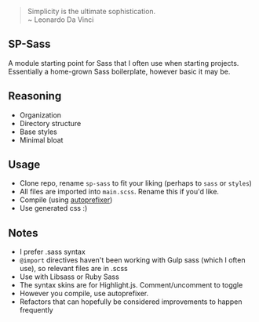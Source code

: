 > Simplicity is the ultimate sophistication.  
> ~ Leonardo Da Vinci

## SP-Sass

A module starting point for Sass that I often use when starting projects. Essentially
a home-grown Sass boilerplate, however basic it may be. 

## Reasoning

- Organization
- Directory structure
- Base styles
- Minimal bloat

## Usage  

- Clone repo, rename `sp-sass` to fit your liking (perhaps to `sass` or `styles`)
- All files are imported into `main.scss`. Rename this if you'd like.
- Compile (using [autoprefixer](https://github.com/postcss/autoprefixer))
- Use generated css :)

## Notes

- I prefer .sass syntax
- `@import` directives haven't been working with Gulp sass (which I often use), so
  relevant files are in .scss
- Use with Libsass or Ruby Sass
- The syntax skins are for Highlight.js. Comment/uncomment to toggle
- However you compile, use autoprefixer.
- Refactors that can hopefully be considered improvements to happen frequently
